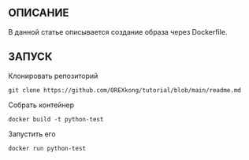 ## ОПИСАНИЕ

В данной статье описывается создание образа через Dockerfile. 

## ЗАПУСК
Клонировать репозиторий 


	git clone https://github.com/OREXkong/tutorial/blob/main/readme.md


Cобрать контейнер


	docker build -t python-test


Запустить его


	docker run python-test




